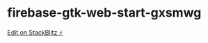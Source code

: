 # firebase-gtk-web-start-gxsmwg

[Edit on StackBlitz ⚡️](https://stackblitz.com/edit/firebase-gtk-web-start-gxsmwg)